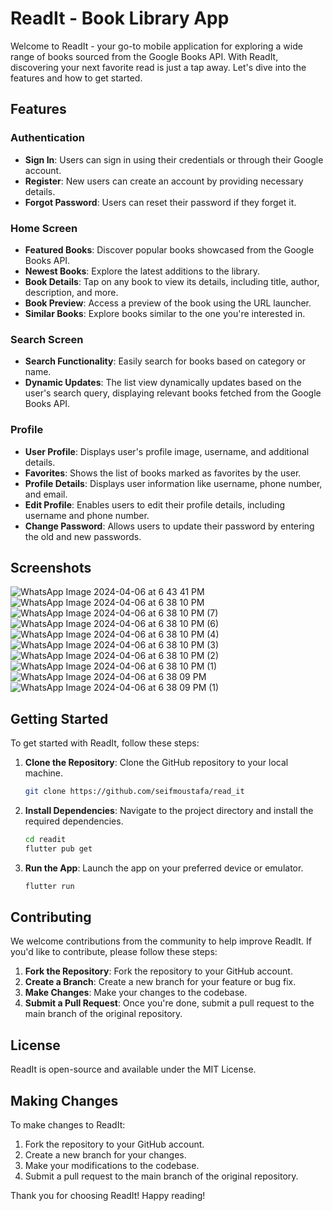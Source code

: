 # ReadIt - Book Library App

Welcome to ReadIt - your go-to mobile application for exploring a wide range of books sourced from the Google Books API. With ReadIt, discovering your next favorite read is just a tap away. Let's dive into the features and how to get started.

## Features

### Authentication
- **Sign In**: Users can sign in using their credentials or through their Google account.
- **Register**: New users can create an account by providing necessary details.
- **Forgot Password**: Users can reset their password if they forget it.

### Home Screen
- **Featured Books**: Discover popular books showcased from the Google Books API.
- **Newest Books**: Explore the latest additions to the library.
- **Book Details**: Tap on any book to view its details, including title, author, description, and more.
- **Book Preview**: Access a preview of the book using the URL launcher.
- **Similar Books**: Explore books similar to the one you're interested in.

### Search Screen
- **Search Functionality**: Easily search for books based on category or name.
- **Dynamic Updates**: The list view dynamically updates based on the user's search query, displaying relevant books fetched from the Google Books API.

### Profile
- **User Profile**: Displays user's profile image, username, and additional details.
- **Favorites**: Shows the list of books marked as favorites by the user.
- **Profile Details**: Displays user information like username, phone number, and email.
- **Edit Profile**: Enables users to edit their profile details, including username and phone number.
- **Change Password**: Allows users to update their password by entering the old and new passwords.

## Screenshots

![WhatsApp Image 2024-04-06 at 6 43 41 PM](https://github.com/seifmoustafa/read_it/assets/58215490/50c3c407-751a-48d4-8d03-b3910f4486d1)
![WhatsApp Image 2024-04-06 at 6 38 10 PM](https://github.com/seifmoustafa/read_it/assets/58215490/574ac164-6e0c-42e6-ada4-77a7574078c8)
![WhatsApp Image 2024-04-06 at 6 38 10 PM (7)](https://github.com/seifmoustafa/read_it/assets/58215490/9339703c-8c31-4943-9847-edd7ca73fd63)
![WhatsApp Image 2024-04-06 at 6 38 10 PM (6)](https://github.com/seifmoustafa/read_it/assets/58215490/8c7d0cf7-cb3d-4fdb-8841-cede474bc134)
![WhatsApp Image 2024-04-06 at 6 38 10 PM (4)](https://github.com/seifmoustafa/read_it/assets/58215490/5384b506-a023-44fd-a970-d431a4ac36a0)
![WhatsApp Image 2024-04-06 at 6 38 10 PM (3)](https://github.com/seifmoustafa/read_it/assets/58215490/aca7f6e6-cb58-4250-a261-2ba3c9df8962)
![WhatsApp Image 2024-04-06 at 6 38 10 PM (2)](https://github.com/seifmoustafa/read_it/assets/58215490/01743d92-5bab-4dc8-854d-cd8bb1cfab7f)
![WhatsApp Image 2024-04-06 at 6 38 10 PM (1)](https://github.com/seifmoustafa/read_it/assets/58215490/bc2b1e9f-0e01-49b3-ad56-0d058bb517f5)
![WhatsApp Image 2024-04-06 at 6 38 09 PM](https://github.com/seifmoustafa/read_it/assets/58215490/22eef249-c67f-419d-ad7e-de1c5e356b24)
![WhatsApp Image 2024-04-06 at 6 38 09 PM (1)](https://github.com/seifmoustafa/read_it/assets/58215490/dd9ce965-baef-416f-adaf-a4e774aa8765)


## Getting Started

To get started with ReadIt, follow these steps:

1. **Clone the Repository**: Clone the GitHub repository to your local machine.

    ```bash
    git clone https://github.com/seifmoustafa/read_it
    ```

2. **Install Dependencies**: Navigate to the project directory and install the required dependencies.

    ```bash
    cd readit
    flutter pub get
    ```

3. **Run the App**: Launch the app on your preferred device or emulator.

    ```bash
    flutter run
    ```

## Contributing

We welcome contributions from the community to help improve ReadIt. If you'd like to contribute, please follow these steps:

1. **Fork the Repository**: Fork the repository to your GitHub account.
2. **Create a Branch**: Create a new branch for your feature or bug fix.
3. **Make Changes**: Make your changes to the codebase.
4. **Submit a Pull Request**: Once you're done, submit a pull request to the main branch of the original repository.

## License

ReadIt is open-source and available under the MIT License.

## Making Changes

To make changes to ReadIt:

1. Fork the repository to your GitHub account.
2. Create a new branch for your changes.
3. Make your modifications to the codebase.
4. Submit a pull request to the main branch of the original repository.

Thank you for choosing ReadIt! Happy reading!
